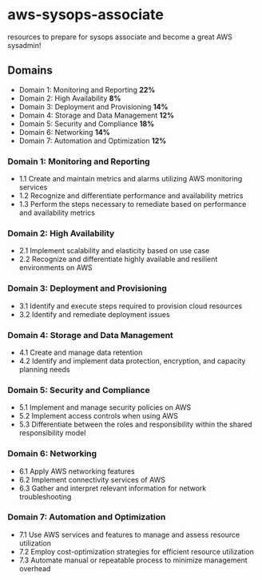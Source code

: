# aws-sysops-associate
resources to prepare for sysops associate and become a great AWS sysadmin!

## Domains 
- Domain 1: Monitoring and Reporting **22%**
- Domain 2: High Availability **8%**
- Domain 3: Deployment and Provisioning **14%**
- Domain 4: Storage and Data Management **12%**
- Domain 5: Security and Compliance **18%**
- Domain 6: Networking **14%**
- Domain 7: Automation and Optimization **12%**


### Domain 1: Monitoring and Reporting
- 1.1 Create and maintain metrics and alarms utilizing AWS monitoring services
- 1.2 Recognize and differentiate performance and availability metrics
- 1.3 Perform the steps necessary to remediate based on performance and availability metrics
### Domain 2: High Availability
- 2.1 Implement scalability and elasticity based on use case
- 2.2 Recognize and differentiate highly available and resilient environments on AWS
### Domain 3: Deployment and Provisioning
- 3.1 Identify and execute steps required to provision cloud resources
- 3.2 Identify and remediate deployment issues
### Domain 4: Storage and Data Management
- 4.1 Create and manage data retention
- 4.2 Identify and implement data protection, encryption, and capacity planning needs
### Domain 5: Security and Compliance
- 5.1 Implement and manage security policies on AWS
- 5.2 Implement access controls when using AWS
- 5.3 Differentiate between the roles and responsibility within the shared responsibility model
### Domain 6: Networking
- 6.1 Apply AWS networking features
- 6.2 Implement connectivity services of AWS
- 6.3 Gather and interpret relevant information for network troubleshooting
### Domain 7: Automation and Optimization
- 7.1 Use AWS services and features to manage and assess resource utilization
- 7.2 Employ cost-optimization strategies for efficient resource utilization
- 7.3 Automate manual or repeatable process to minimize management overhead
